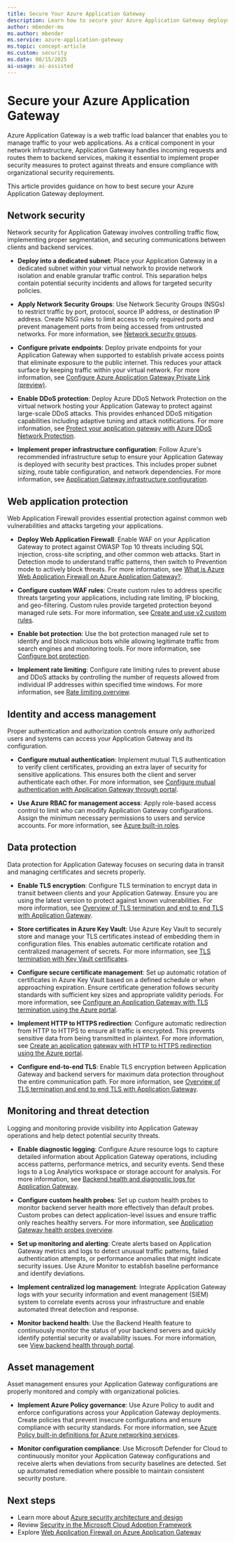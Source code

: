 ```yaml
---
title: Secure Your Azure Application Gateway
description: Learn how to secure your Azure Application Gateway deployment with network controls, proper configuration, and monitoring best practices.
author: mbender-ms
ms.author: mbender
ms.service: azure-application-gateway
ms.topic: concept-article
ms.custom: security
ms.date: 08/15/2025
ai-usage: ai-assisted
---
```


# Secure your Azure Application Gateway

Azure Application Gateway is a web traffic load balancer that enables you to manage traffic to your web applications. As a critical component in your network infrastructure, Application Gateway handles incoming requests and routes them to backend services, making it essential to implement proper security measures to protect against threats and ensure compliance with organizational security requirements.

This article provides guidance on how to best secure your Azure Application Gateway deployment.

## Network security

Network security for Application Gateway involves controlling traffic flow, implementing proper segmentation, and securing communications between clients and backend services.

* **Deploy into a dedicated subnet**: Place your Application Gateway in a dedicated subnet within your virtual network to provide network isolation and enable granular traffic control. This separation helps contain potential security incidents and allows for targeted security policies.

* **Apply Network Security Groups**: Use Network Security Groups (NSGs) to restrict traffic by port, protocol, source IP address, or destination IP address. Create NSG rules to limit access to only required ports and prevent management ports from being accessed from untrusted networks. For more information, see [Network security groups](./configuration-infrastructure.md#network-security-groups).

* **Configure private endpoints**: Deploy private endpoints for your Application Gateway when supported to establish private access points that eliminate exposure to the public internet. This reduces your attack surface by keeping traffic within your virtual network. For more information, see [Configure Azure Application Gateway Private Link (preview)](./private-link-configure.md?tabs=portal).

* **Enable DDoS protection**: Deploy Azure DDoS Network Protection on the virtual network hosting your Application Gateway to protect against large-scale DDoS attacks. This provides enhanced DDoS mitigation capabilities including adaptive tuning and attack notifications. For more information, see [Protect your application gateway with Azure DDoS Network Protection](./tutorial-protect-application-gateway-ddos.md).

* **Implement proper infrastructure configuration**: Follow Azure's recommended infrastructure setup to ensure your Application Gateway is deployed with security best practices. This includes proper subnet sizing, route table configuration, and network dependencies. For more information, see [Application Gateway infrastructure configuration](./configuration-infrastructure.md).

## Web application protection

Web Application Firewall provides essential protection against common web vulnerabilities and attacks targeting your applications.

* **Deploy Web Application Firewall**: Enable WAF on your Application Gateway to protect against OWASP Top 10 threats including SQL injection, cross-site scripting, and other common web attacks. Start in Detection mode to understand traffic patterns, then switch to Prevention mode to actively block threats. For more information, see [What is Azure Web Application Firewall on Azure Application Gateway?](/azure/web-application-firewall/ag/ag-overview).

* **Configure custom WAF rules**: Create custom rules to address specific threats targeting your applications, including rate limiting, IP blocking, and geo-filtering. Custom rules provide targeted protection beyond managed rule sets. For more information, see [Create and use v2 custom rules](/azure/web-application-firewall/ag/create-custom-waf-rules).

* **Enable bot protection**: Use the bot protection managed rule set to identify and block malicious bots while allowing legitimate traffic from search engines and monitoring tools. For more information, see [Configure bot protection](/azure/web-application-firewall/ag/bot-protection).

* **Implement rate limiting**: Configure rate limiting rules to prevent abuse and DDoS attacks by controlling the number of requests allowed from individual IP addresses within specified time windows. For more information, see [Rate limiting overview](/azure/web-application-firewall/ag/rate-limiting-overview).

## Identity and access management

Proper authentication and authorization controls ensure only authorized users and systems can access your Application Gateway and its configuration.

* **Configure mutual authentication**: Implement mutual TLS authentication to verify client certificates, providing an extra layer of security for sensitive applications. This ensures both the client and server authenticate each other. For more information, see [Configure mutual authentication with Application Gateway through portal](./mutual-authentication-portal.md).

* **Use Azure RBAC for management access**: Apply role-based access control to limit who can modify Application Gateway configurations. Assign the minimum necessary permissions to users and service accounts. For more information, see [Azure built-in roles](/azure/role-based-access-control/built-in-roles).

## Data protection

Data protection for Application Gateway focuses on securing data in transit and managing certificates and secrets properly.

* **Enable TLS encryption**: Configure TLS termination to encrypt data in transit between clients and your Application Gateway. Ensure you are using the latest version to protect against known vulnerabilities. For more information, see [Overview of TLS termination and end to end TLS with Application Gateway](./ssl-overview.md).

* **Store certificates in Azure Key Vault**: Use Azure Key Vault to securely store and manage your TLS certificates instead of embedding them in configuration files. This enables automatic certificate rotation and centralized management of secrets. For more information, see [TLS termination with Key Vault certificates](./key-vault-certs.md).

* **Configure secure certificate management**: Set up automatic rotation of certificates in Azure Key Vault based on a defined schedule or when approaching expiration. Ensure certificate generation follows security standards with sufficient key sizes and appropriate validity periods. For more information, see [Configure an Application Gateway with TLS termination using the Azure portal](./create-ssl-portal.md#configuration-tab).

* **Implement HTTP to HTTPS redirection**: Configure automatic redirection from HTTP to HTTPS to ensure all traffic is encrypted. This prevents sensitive data from being transmitted in plaintext. For more information, see [Create an application gateway with HTTP to HTTPS redirection using the Azure portal](./redirect-http-to-https-portal.md).

* **Configure end-to-end TLS**: Enable TLS encryption between Application Gateway and backend servers for maximum data protection throughout the entire communication path. For more information, see [Overview of TLS termination and end to end TLS with Application Gateway](./ssl-overview.md).

## Monitoring and threat detection

Logging and monitoring provide visibility into Application Gateway operations and help detect potential security threats.

* **Enable diagnostic logging**: Configure Azure resource logs to capture detailed information about Application Gateway operations, including access patterns, performance metrics, and security events. Send these logs to a Log Analytics workspace or storage account for analysis. For more information, see [Backend health and diagnostic logs for Application Gateway](./application-gateway-diagnostics.md).

* **Configure custom health probes**: Set up custom health probes to monitor backend server health more effectively than default probes. Custom probes can detect application-level issues and ensure traffic only reaches healthy servers. For more information, see [Application Gateway health probes overview](./application-gateway-probe-overview.md).

* **Set up monitoring and alerting**: Create alerts based on Application Gateway metrics and logs to detect unusual traffic patterns, failed authentication attempts, or performance anomalies that might indicate security issues. Use Azure Monitor to establish baseline performance and identify deviations.

* **Implement centralized log management**: Integrate Application Gateway logs with your security information and event management (SIEM) system to correlate events across your infrastructure and enable automated threat detection and response.

* **Monitor backend health**: Use the Backend Health feature to continuously monitor the status of your backend servers and quickly identify potential security or availability issues. For more information, see [View backend health through portal](./application-gateway-backend-health.md).

## Asset management

Asset management ensures your Application Gateway configurations are properly monitored and comply with organizational policies.

* **Implement Azure Policy governance**: Use Azure Policy to audit and enforce configurations across your Application Gateway deployments. Create policies that prevent insecure configurations and ensure compliance with security standards. For more information, see [Azure Policy built-in definitions for Azure networking services](/azure/networking/policy-reference).

* **Monitor configuration compliance**: Use Microsoft Defender for Cloud to continuously monitor your Application Gateway configurations and receive alerts when deviations from security baselines are detected. Set up automated remediation where possible to maintain consistent security posture.

## Next steps

- Learn more about [Azure security architecture and design](/azure/well-architected/security/)
- Review [Security in the Microsoft Cloud Adoption Framework](/azure/cloud-adoption-framework/secure/overview)
- Explore [Web Application Firewall on Azure Application Gateway](/azure/web-application-firewall/ag/ag-overview)
